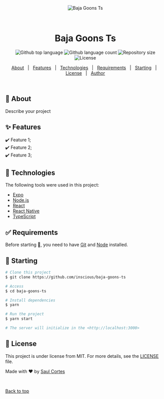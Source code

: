 <div align="center" id="top"> 
  <img src="./.github/app.gif" alt="Baja Goons Ts" />

&#xa0;

  <!-- <a href="https://bajagoonsts.netlify.app">Demo</a> -->
</div>

<h1 align="center">Baja Goons Ts</h1>

<p align="center">
  <img alt="Github top language" src="https://img.shields.io/github/languages/top/inscious/baja-goons-ts?color=56BEB8">

  <img alt="Github language count" src="https://img.shields.io/github/languages/count/inscious/baja-goons-ts?color=56BEB8">

  <img alt="Repository size" src="https://img.shields.io/github/repo-size/inscious/baja-goons-ts?color=56BEB8">

  <img alt="License" src="https://img.shields.io/github/license/inscious/baja-goons-ts?color=56BEB8">

  <!-- <img alt="Github issues" src="https://img.shields.io/github/issues/inscious/baja-goons-ts?color=56BEB8" /> -->

  <!-- <img alt="Github forks" src="https://img.shields.io/github/forks/inscious/baja-goons-ts?color=56BEB8" /> -->

  <!-- <img alt="Github stars" src="https://img.shields.io/github/stars/inscious/baja-goons-ts?color=56BEB8" /> -->
</p>

<!-- Status -->

<!-- <h4 align="center">
	🚧  Baja Goons Ts 🚀 Under construction...  🚧
</h4>

<hr> -->

<p align="center">
  <a href="#dart-about">About</a> &#xa0; | &#xa0; 
  <a href="#sparkles-features">Features</a> &#xa0; | &#xa0;
  <a href="#rocket-technologies">Technologies</a> &#xa0; | &#xa0;
  <a href="#white_check_mark-requirements">Requirements</a> &#xa0; | &#xa0;
  <a href="#checkered_flag-starting">Starting</a> &#xa0; | &#xa0;
  <a href="#memo-license">License</a> &#xa0; | &#xa0;
  <a href="https://github.com/inscious" target="_blank">Author</a>
</p>

<br>

## :dart: About

Describe your project

## :sparkles: Features

:heavy_check_mark: Feature 1;\
:heavy_check_mark: Feature 2;\
:heavy_check_mark: Feature 3;

## :rocket: Technologies

The following tools were used in this project:

-   [Expo](https://expo.io/)
-   [Node.js](https://nodejs.org/en/)
-   [React](https://pt-br.reactjs.org/)
-   [React Native](https://reactnative.dev/)
-   [TypeScript](https://www.typescriptlang.org/)

## :white_check_mark: Requirements

Before starting :checkered_flag:, you need to have [Git](https://git-scm.com) and [Node](https://nodejs.org/en/) installed.

## :checkered_flag: Starting

```bash
# Clone this project
$ git clone https://github.com/inscious/baja-goons-ts

# Access
$ cd baja-goons-ts

# Install dependencies
$ yarn

# Run the project
$ yarn start

# The server will initialize in the <http://localhost:3000>
```

## :memo: License

This project is under license from MIT. For more details, see the [LICENSE](LICENSE.md) file.

Made with :heart: by <a href="https://github.com/inscious" target="_blank">Saul Cortes</a>

&#xa0;

<a href="#top">Back to top</a>
